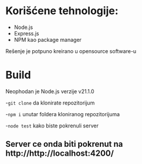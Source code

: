 # Korišćene tehnologije:
- Node.js
- Express.js
- NPM kao package manager
 
Rešenje je potpuno kreirano u opensource software-u

# Build
Neophodan je Node.js verzije v21.1.0

-`git clone` da klonirate repozitorijum

-`npm i` unutar foldera kloniranog repozitorijuma

-`node test` kako biste pokrenuli server

## Server ce onda biti pokrenut na http://http://localhost:4200/
